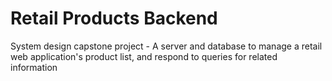 # Retail Products Backend
System design capstone project - A server and database to manage a retail web application's product list, and respond to queries for related information
